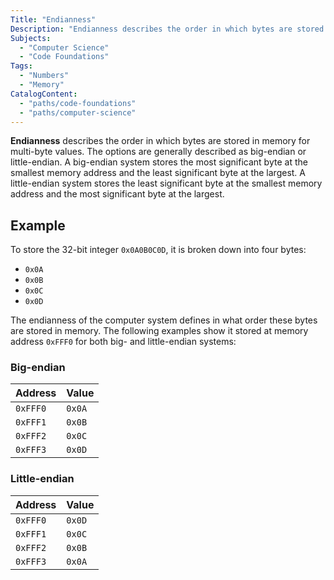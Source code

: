 ```yaml
---
Title: "Endianness"
Description: "Endianness describes the order in which bytes are stored in memory for multi-byte values."
Subjects:
  - "Computer Science"
  - "Code Foundations"
Tags:
  - "Numbers"
  - "Memory"
CatalogContent:
  - "paths/code-foundations"
  - "paths/computer-science"
---
```


**Endianness** describes the order in which bytes are stored in memory for multi-byte values. The options are generally described as big-endian or little-endian. A big-endian system stores the most significant byte at the smallest memory address and the least significant byte at the largest. A little-endian system stores the least significant byte at the smallest memory address and the most significant byte at the largest.

## Example

To store the 32-bit integer `0x0A0B0C0D`, it is broken down into four bytes:

- `0x0A`
- `0x0B`
- `0x0C`
- `0x0D`

The endianness of the computer system defines in what order these bytes are stored in memory. The following examples show it stored at memory address `0xFFF0` for both big- and little-endian systems:

### Big-endian

| Address  | Value  |
| -------- | ------ |
| `0xFFF0` | `0x0A` |
| `0xFFF1` | `0x0B` |
| `0xFFF2` | `0x0C` |
| `0xFFF3` | `0x0D` |

### Little-endian

| Address  | Value  |
| -------- | ------ |
| `0xFFF0` | `0x0D` |
| `0xFFF1` | `0x0C` |
| `0xFFF2` | `0x0B` |
| `0xFFF3` | `0x0A` |
